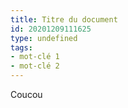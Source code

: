 ```yaml
---
title: Titre du document
id: 20201209111625
type: undefined
tags:
- mot-clé 1
- mot-clé 2
---
```


Coucou